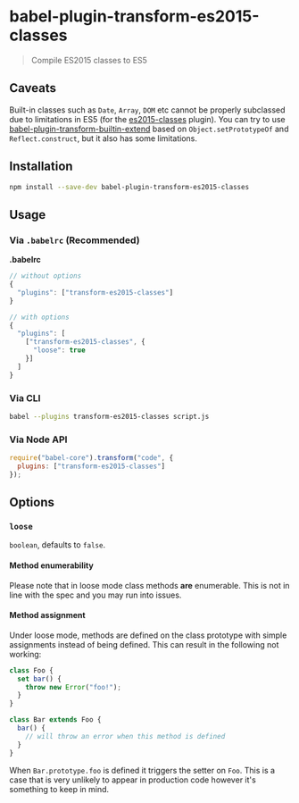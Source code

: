 # babel-plugin-transform-es2015-classes

> Compile ES2015 classes to ES5

## Caveats

Built-in classes such as `Date`, `Array`, `DOM` etc cannot be properly subclassed
due to limitations in ES5 (for the [es2015-classes](https://babeljs.io/docs/en/babel-plugin-transform-es2015-classes) plugin).
You can try to use [babel-plugin-transform-builtin-extend](https://github.com/loganfsmyth/babel-plugin-transform-builtin-extend) based on `Object.setPrototypeOf` and `Reflect.construct`, but it also has some limitations.

## Installation

```sh
npm install --save-dev babel-plugin-transform-es2015-classes
```

## Usage

### Via `.babelrc` (Recommended)

**.babelrc**

```js
// without options
{
  "plugins": ["transform-es2015-classes"]
}

// with options
{
  "plugins": [
    ["transform-es2015-classes", {
      "loose": true
    }]
  ]
}
```

### Via CLI

```sh
babel --plugins transform-es2015-classes script.js
```

### Via Node API

```javascript
require("babel-core").transform("code", {
  plugins: ["transform-es2015-classes"]
});
```

## Options

### `loose`

`boolean`, defaults to `false`.

#### Method enumerability

Please note that in loose mode class methods **are** enumerable. This is not in line
with the spec and you may run into issues.

#### Method assignment

Under loose mode, methods are defined on the class prototype with simple assignments
instead of being defined. This can result in the following not working:

```javascript
class Foo {
  set bar() {
    throw new Error("foo!");
  }
}

class Bar extends Foo {
  bar() {
    // will throw an error when this method is defined
  }
}
```

When `Bar.prototype.foo` is defined it triggers the setter on `Foo`. This is a
case that is very unlikely to appear in production code however it's something
to keep in mind.
